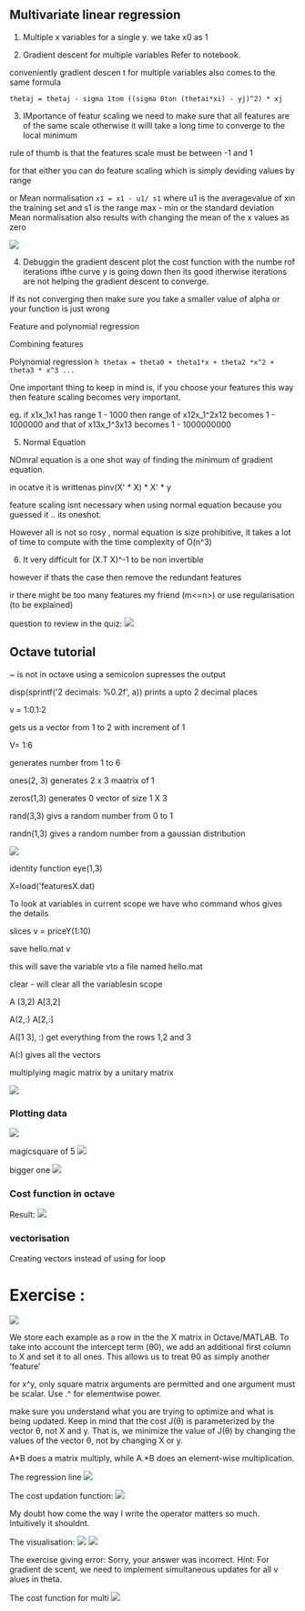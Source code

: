 ## Multivariate  linear regression

1. Multiple x variables for a single y.
we take x0 as 1

2. Gradient descent for multiple variables
Refer to notebook.

conveniently gradient descen t for multiple variables also comes to the same formula

`thetaj = thetaj - sigma 1tom ((sigma 0ton (thetai*xi) - yj)^2) * xj`


3. IMportance of featur scaling we need to make sure that all features are of the same scale otherwise it willl take a long time to converge to the local minimum

rule of thumb is that the features scale must be between -1 and 1

for that either you can  do feature scaling which is simply deviding values by range

or Mean normalisation 
`x1 = x1 - u1/ s1`
where u1 is the averagevalue of xin the training set
and s1 is the range max - min or the standard deviation
 Mean normalisation also results with changing the mean of the x values as zero

 ![](feature_scaling.png)


4. Debuggin the gradient descent 
plot the cost function with the numbe rof iterations
ifthe curve y is going down then its good itherwise iterations are not helping the gradient descent to converge.

If its not converging then make sure you take a smaller value of alpha or your function is just wrong

Feature and polynomial regression

Combining features 

Polynomial regression
`h thetax = theta0 + theta1*x + theta2 *x^2 + theta3 * x^3 ...`

One important thing to keep in mind is, if you choose your features this way then feature scaling becomes very important.

eg. if x1x_1x1​ has range 1 - 1000 then range of x12x_1^2x12​ becomes 1 - 1000000 and that of x13x_1^3x13​ becomes 1 - 1000000000

5. Normal Equation

NOmral equation is a one shot way  of finding the minimum of gradient equation.

in ocatve it is writtenas pinv(X' * X) * X' * y

feature scaling isnt necessary when using normal equation
because you guessed it .. its oneshot.

However all is not so rosy , normal equation is size prohibitive, it takes a lot of time to compute with the  time complexity of O(n^3)

6. It very difficult for (X.T X)^-1 to be non invertible

however if thats the case then remove the redundant features

ir there might be too many features my friend (m<=n>)
or use regularisation (to be explained)

question to review in the quiz:
![](question_linear_regression.png)

## Octave tutorial

~ is not in octave
using  a semicolon supresses the output

disp(sprintf('2 decimals: %0.2f', a))
prints a upto 2 decimal places

v = 1:0.1:2 

gets us a vector from 1 to 2 with increment of 1

V= 1:6 

generates number from 1 to 6

ones(2, 3)
generates 2 x 3 maatrix of 1

zeros(1,3)
generates 0 vector of size 1 X 3

rand(3,3)
givs a random number from 0 to 1

randn(1,3) 
gives a random number from a gaussian distribution

![](histogram_over_gaussian.png)

identity function
eye(1,3)

X=load('featuresX.dat)

To look at variables in current scope we have 
who command
whos gives the details

slices
v = priceY(1:10)

save hello.mat v

this will save the variable vto a file named hello.mat

clear - will clear all the variablesin scope

A (3,2)
A[3,2]

A(2,:)
A[2,:]

A([1 3],  :)
get everything from the rows 1,2 and 3

A(:)
gives all the vectors

multiplying magic matrix by a unitary matrix

![](mul_magic.png)

### Plotting data
![](myPlot.png)

magicsquare of 5
![](untitled.gif)

bigger one
![](wave15.png)

### Cost function in octave
Result:
![](cost_function_octave.png)

### vectorisation 

Creating vectors instead of using for loop

# Exercise :
![](ex1_plot.png)

We store each example as a row in the the X
matrix in Octave/MATLAB. To take into account the intercept term (θ0),
we add an additional first column to X and set it to all ones. This allows
us to treat θ0 as simply another ‘feature’

for x^y, only square matrix arguments are permitted
 and one argument must be scalar.  Use .^ for elementwise
power.

make sure you understand what you are trying to optimize and what is being updated. Keep in mind that the cost J(θ) is parameterized by the vector θ, not X and y. That is, we minimize the value of J(θ)
by changing the values of the vector θ, not by changing X or y.

A*B does a matrix
multiply, while A.*B does an element-wise multiplication.


The regression line
![](ex1_regression_line.png)

The cost updation function:
![](cost_updation.png)

My doubt how come the way I write the operator matters so much. Intuitively it shouldnt.

The visualisation:
![](cost_visualisation_ex1.png)
![](contour_ex1.png)

The exercise giving error:
 Sorry, your answer was incorrect. Hint: For gradient de
scent, we need to implement simultaneous updates for all v
alues in theta.


The cost function for multi
![](cost_function_multi.png)

